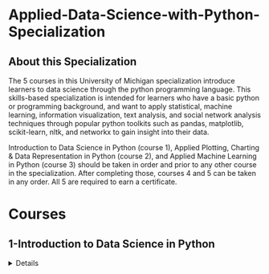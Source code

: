 # Applied-Data-Science-with-Python-Specialization
## About this Specialization
The 5 courses in this University of Michigan specialization introduce learners to data science through the python programming language. This skills-based specialization is intended for learners who have a basic python or programming background, and want to apply statistical, machine learning, information visualization, text analysis, and social network analysis techniques through popular python toolkits such as pandas, matplotlib, scikit-learn, nltk, and networkx to gain insight into their data.

Introduction to Data Science in Python (course 1), Applied Plotting, Charting & Data Representation in Python (course 2), and Applied Machine Learning in Python (course 3) should be taken in order and prior to any other course in the specialization.  After completing those, courses 4 and 5 can be taken in any order.  All 5 are required to earn a certificate.
# Courses
## 1-Introduction to Data Science in Python
<details>
       
| Week| Topic |
| Week1 | value1 |
| Week2 | value2 |
| Week3 | value3 |
| Week4 | value3 |
| Week5 | value3 |
       
